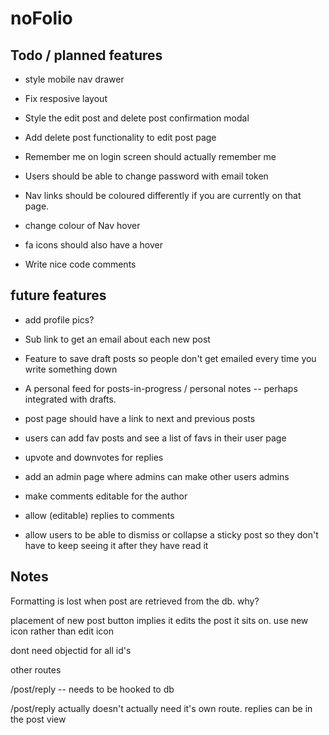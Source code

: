 # noFolio

## Todo / planned features

* style mobile nav drawer

* Fix resposive layout

* Style the edit post and delete post confirmation modal

* Add delete post functionality to edit post page

* Remember me on login screen should actually remember me

* Users should be able to change password with email token

* Nav links should be coloured differently if you are currently on that page.

* change colour of Nav hover

* fa icons should also have a hover

* Write nice code comments

## future features

* add profile pics?

* Sub link to get an email about each new post

* Feature to save draft posts so people don't get emailed every time you write something down

* A personal feed for posts-in-progress / personal notes -- perhaps integrated with drafts. 

* post page should have a link to next and previous posts

* users can add fav posts and see a list of favs in their user page

* upvote and downvotes for replies

* add an admin page where admins can make other users admins

* make comments editable for the author

* allow (editable) replies to comments

* allow users to be able to dismiss or collapse a sticky post so they don't have to keep seeing it after they have read it

## Notes

Formatting is lost when post are retrieved from the db. why?

placement of new post button implies it edits the post it sits on.
use new icon rather than edit icon

dont need objectid for all id's 

other routes

/post/reply -- needs to be hooked to db

/post/reply actually doesn't actually need it's own route. replies can be in the post view



